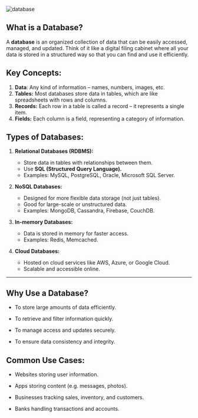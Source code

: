 ![database](https://media.istockphoto.com/id/1367766076/vector/database-storage-icon-vector-for-your-website-design-logo-app-ui-illustration.jpg?s=612x612&w=0&k=20&c=5-nzlAxbGQMw-lJcZc_P9QbHWXGb00ZLimhhwtr9rnc=)

## **What is a Database?**

A **database** is an organized collection of data that can be easily accessed, managed, and updated. Think of it like a digital filing cabinet where all your data is stored in a structured way so that you can find and use it efficiently.



## **Key Concepts:**
1. **Data**: Any kind of information – names, numbers, images, etc.
2. **Tables:** Most databases store data in tables, which are like spreadsheets with rows and columns.
3. **Records:** Each row in a table is called a record – it represents a single item.
4. **Fields:** Each column is a field, representing a category of information.



## **Types of Databases:**
1. **Relational Databases (RDBMS):**
   - Store data in tables with relationships between them.
   - Use **SQL (Structured Query Language).**
   - Examples: MySQL, PostgreSQL, Oracle, Microsoft SQL Server.

2. **NoSQL Databases:**
   - Designed for more flexible data storage (not just tables).
   - Good for large-scale or unstructured data.
   - Examples: MongoDB, Cassandra, Firebase, CouchDB.

3. **In-memory Databases:**
   - Data is stored in memory for faster access.
   - Examples: Redis, Memcached.

4. **Cloud Databases:**
   - Hosted on cloud services like AWS, Azure, or Google Cloud.
   - Scalable and accessible online.

---

## **Why Use a Database?**
- To store large amounts of data efficiently.


- To retrieve and filter information quickly.


- To manage access and updates securely.


- To ensure data consistency and integrity.



## **Common Use Cases:**
- Websites storing user information.


- Apps storing content (e.g. messages, photos).


- Businesses tracking sales, inventory, and customers.


- Banks handling transactions and accounts.
